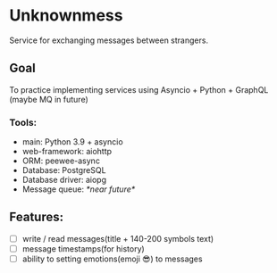 Unknownmess
===
Service for exchanging messages between strangers.

## Goal
To practice implementing services using Asyncio + Python + GraphQL
(maybe MQ in future)

### Tools:
- main: Python 3.9 + asyncio
- web-framework: aiohttp
- ORM: peewee-async
- Database: PostgreSQL
- Database driver: aiopg
- Message queue: *\*near future\**

## Features:
- [ ] write / read messages(title + 140-200 symbols text)
- [ ] message timestamps(for history)
- [ ] ability to setting emotions(emoji 😎) to messages
